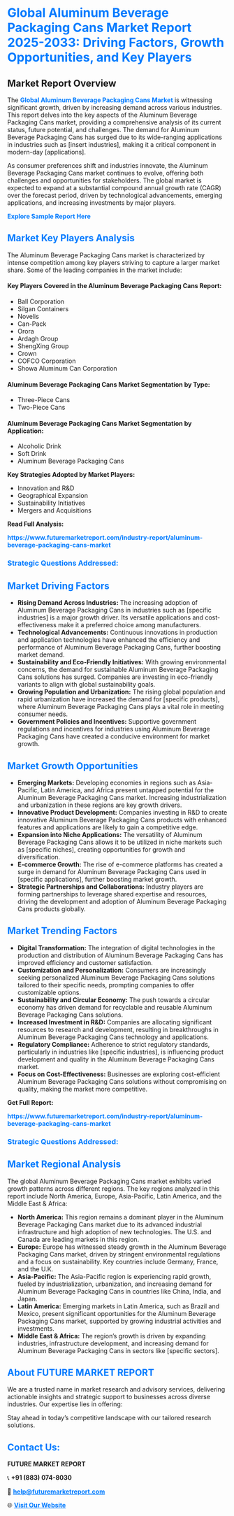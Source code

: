 <h1 style="color: #007BFF;">Global Aluminum Beverage Packaging Cans Market Report 2025-2033: Driving Factors, Growth Opportunities, and Key Players</h1>

<section id="overview">
<h2>Market Report Overview</h2>
<p>The <a href="https://www.futuremarketreport.com/industry-report/aluminum-beverage-packaging-cans-market" style="color: #007BFF; text-decoration: none;"><strong>Global Aluminum Beverage Packaging Cans Market</strong></a> is witnessing significant growth, driven by increasing demand across various industries. This report delves into the key aspects of the Aluminum Beverage Packaging Cans market, providing a comprehensive analysis of its current status, future potential, and challenges. The demand for Aluminum Beverage Packaging Cans has surged due to its wide-ranging applications in industries such as [insert industries], making it a critical component in modern-day [applications].</p>
<p>As consumer preferences shift and industries innovate, the Aluminum Beverage Packaging Cans market continues to evolve, offering both challenges and opportunities for stakeholders. The global market is expected to expand at a substantial compound annual growth rate (CAGR) over the forecast period, driven by technological advancements, emerging applications, and increasing investments by major players.</p>
</section>

<section id="overview">
<p><a href="https://www.futuremarketreport.com/request-sample/reportId=116608" style="color: #007BFF; text-decoration: none;"><strong>Explore Sample Report Here</strong></a></p>
</section>

<section id="key-players">
<h2 style="color: #007BFF;">Market Key Players Analysis</h2>
<p>The Aluminum Beverage Packaging Cans market is characterized by intense competition among key players striving to capture a larger market share. Some of the leading companies in the market include:</p>
<h4>Key Players Covered in the Aluminum Beverage Packaging Cans Report:</h4>
<ul><li>Ball Corporation</li><li>Silgan Containers</li><li>Novelis</li><li>Can-Pack</li><li>Orora</li><li>Ardagh Group</li><li>ShengXing Group</li><li>Crown</li><li>COFCO Corporation</li><li>Showa Aluminum Can Corporation</li></ul>
<h4>Aluminum Beverage Packaging Cans Market Segmentation by Type:</h4>
<ul><li>Three-Piece Cans</li><li>Two-Piece Cans</li></ul>

<h4>Aluminum Beverage Packaging Cans Market Segmentation by Application:</h4>
<ul><li>Alcoholic Drink</li><li>Soft Drink</li><li>Aluminum Beverage Packaging Cans</li></ul>
<p><strong>Key Strategies Adopted by Market Players:</strong></p>
<ul>
<li>Innovation and R&D</li>
<li>Geographical Expansion</li>
<li>Sustainability Initiatives</li>
<li>Mergers and Acquisitions</li>
</ul>
</section>

<section>
<p><strong>Read Full Analysis: </strong></p><a href="https://www.futuremarketreport.com/industry-report/aluminum-beverage-packaging-cans-market" style="color: #007BFF; text-decoration: none;"><strong>https://www.futuremarketreport.com/industry-report/aluminum-beverage-packaging-cans-market</strong></a>
<h3 style="color: #007BFF;">Strategic Questions Addressed:</h3>
</section>

<section id="driving-factors">
<h2 style="color: #007BFF;">Market Driving Factors</h2>
<ul>
<li><strong>Rising Demand Across Industries:</strong> The increasing adoption of Aluminum Beverage Packaging Cans in industries such as [specific industries] is a major growth driver. Its versatile applications and cost-effectiveness make it a preferred choice among manufacturers.</li>
<li><strong>Technological Advancements:</strong> Continuous innovations in production and application technologies have enhanced the efficiency and performance of Aluminum Beverage Packaging Cans, further boosting market demand.</li>
<li><strong>Sustainability and Eco-Friendly Initiatives:</strong> With growing environmental concerns, the demand for sustainable Aluminum Beverage Packaging Cans solutions has surged. Companies are investing in eco-friendly variants to align with global sustainability goals.</li>
<li><strong>Growing Population and Urbanization:</strong> The rising global population and rapid urbanization have increased the demand for [specific products], where Aluminum Beverage Packaging Cans plays a vital role in meeting consumer needs.</li>
<li><strong>Government Policies and Incentives:</strong> Supportive government regulations and incentives for industries using Aluminum Beverage Packaging Cans have created a conducive environment for market growth.</li>
</ul>
</section>

<section id="growth-opportunities">
<h2 style="color: #007BFF;">Market Growth Opportunities</h2>
<ul>
<li><strong>Emerging Markets:</strong> Developing economies in regions such as Asia-Pacific, Latin America, and Africa present untapped potential for the Aluminum Beverage Packaging Cans market. Increasing industrialization and urbanization in these regions are key growth drivers.</li>
<li><strong>Innovative Product Development:</strong> Companies investing in R&D to create innovative Aluminum Beverage Packaging Cans products with enhanced features and applications are likely to gain a competitive edge.</li>
<li><strong>Expansion into Niche Applications:</strong> The versatility of Aluminum Beverage Packaging Cans allows it to be utilized in niche markets such as [specific niches], creating opportunities for growth and diversification.</li>
<li><strong>E-commerce Growth:</strong> The rise of e-commerce platforms has created a surge in demand for Aluminum Beverage Packaging Cans used in [specific applications], further boosting market growth.</li>
<li><strong>Strategic Partnerships and Collaborations:</strong> Industry players are forming partnerships to leverage shared expertise and resources, driving the development and adoption of Aluminum Beverage Packaging Cans products globally.</li>
</ul>
</section>

<section id="trending-factors">
<h2 style="color: #007BFF;">Market Trending Factors</h2>
<ul>
<li><strong>Digital Transformation:</strong> The integration of digital technologies in the production and distribution of Aluminum Beverage Packaging Cans has improved efficiency and customer satisfaction.</li>
<li><strong>Customization and Personalization:</strong> Consumers are increasingly seeking personalized Aluminum Beverage Packaging Cans solutions tailored to their specific needs, prompting companies to offer customizable options.</li>
<li><strong>Sustainability and Circular Economy:</strong> The push towards a circular economy has driven demand for recyclable and reusable Aluminum Beverage Packaging Cans solutions.</li>
<li><strong>Increased Investment in R&D:</strong> Companies are allocating significant resources to research and development, resulting in breakthroughs in Aluminum Beverage Packaging Cans technology and applications.</li>
<li><strong>Regulatory Compliance:</strong> Adherence to strict regulatory standards, particularly in industries like [specific industries], is influencing product development and quality in the Aluminum Beverage Packaging Cans market.</li>
<li><strong>Focus on Cost-Effectiveness:</strong> Businesses are exploring cost-efficient Aluminum Beverage Packaging Cans solutions without compromising on quality, making the market more competitive.</li>
</ul>
</section>

<section>
<p><strong>Get Full Report: </strong></p><a href="https://www.futuremarketreport.com/industry-report/aluminum-beverage-packaging-cans-market" style="color: #007BFF; text-decoration: none;"><strong>https://www.futuremarketreport.com/industry-report/aluminum-beverage-packaging-cans-market</strong></a>
<h3 style="color: #007BFF;">Strategic Questions Addressed:</h3>
</section>


<section id="regional-analysis">
<h2 style="color: #007BFF;">Market Regional Analysis</h2>
<p>The global Aluminum Beverage Packaging Cans market exhibits varied growth patterns across different regions. The key regions analyzed in this report include North America, Europe, Asia-Pacific, Latin America, and the Middle East & Africa:</p>
<ul>
<li><strong>North America:</strong> This region remains a dominant player in the Aluminum Beverage Packaging Cans market due to its advanced industrial infrastructure and high adoption of new technologies. The U.S. and Canada are leading markets in this region.</li>
<li><strong>Europe:</strong> Europe has witnessed steady growth in the Aluminum Beverage Packaging Cans market, driven by stringent environmental regulations and a focus on sustainability. Key countries include Germany, France, and the U.K.</li>
<li><strong>Asia-Pacific:</strong> The Asia-Pacific region is experiencing rapid growth, fueled by industrialization, urbanization, and increasing demand for Aluminum Beverage Packaging Cans in countries like China, India, and Japan.</li>
<li><strong>Latin America:</strong> Emerging markets in Latin America, such as Brazil and Mexico, present significant opportunities for the Aluminum Beverage Packaging Cans market, supported by growing industrial activities and investments.</li>
<li><strong>Middle East & Africa:</strong> The region’s growth is driven by expanding industries, infrastructure development, and increasing demand for Aluminum Beverage Packaging Cans in sectors like [specific sectors].</li>
</ul>
</section>

<footer>
<h2 style="color: #007BFF;">About FUTURE MARKET REPORT</h2>
<p>We are a trusted name in market research and advisory services, delivering actionable insights and strategic support to businesses across diverse industries. Our expertise lies in offering:</p>

<p>Stay ahead in today’s competitive landscape with our tailored research solutions.</p>

<h2 style="color: #007BFF;">Contact Us:</h2>
<p><strong>FUTURE MARKET REPORT</strong></p>
<p>📞 <strong>+91 (883) 074-8030</strong></p>
<p>📧 <strong><a href="mailto:help@futuremarketreport.com" style="color: #007BFF;">help@futuremarketreport.com</a></strong></p>
<p>🌐 <strong><a href="https://www.futuremarketreport.com/" style="color: #007BFF;">Visit Our Website</a></strong></p>
</footer>